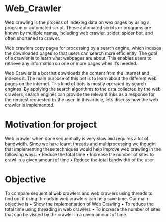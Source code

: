 # Web_Crawler
Web crawling is the process of indexing data on web pages by using a program or automated script. 
These automated scripts or programs are known by multiple names, including web crawler, spider, spider bot, and often shortened to crawler.

Web crawlers copy pages for processing by a search engine, which indexes the downloaded pages so that users can search more efficiently. 
The goal of a crawler is to learn what webpages are about. This enables users to retrieve any information on one or more pages when it’s needed.

Web Crawler is a bot that downloads the content from the internet and indexes it. 
The main purpose of this bot is to learn about the different web pages on the internet. 
This kind of bots is mostly operated by search engines. By applying the search algorithms to the data collected by the web crawlers, search engines can provide the relevant links as a response for the request requested by the user. 
In this article, let’s discuss how the web crawler is implemented. 

# Motivation for project 
Web crawler when done sequentially is very slow and requires a lot of bandwidth. 
Since we have learnt threads and multiprocessing we thought that implementing these techniques would help improve web crawling in the following ways: 
• Reduce the total time
• Increase the number of sites to crawl in a given amount of time
• Reduce the total bandwidth of the user

# Objective
To compare sequential web crawlers and web crawlers using threads to find out if using threads in web crawlers can help save time.
Our main objective is
• Show the implementation of Web Crawling
• To reduce the total time using threading in web crawlers
• To increase the number of sites that can be visited by the crawler in a given amount of time
